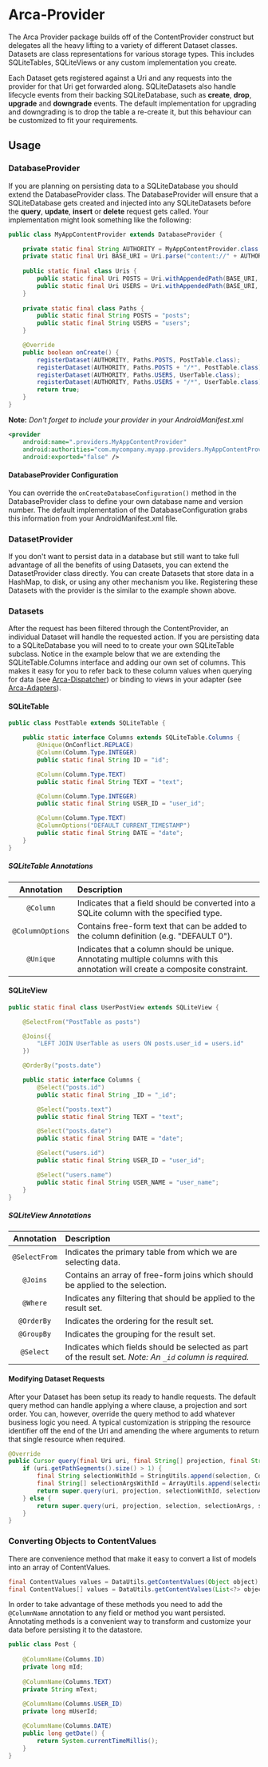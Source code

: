 # Arca-Provider

The Arca Provider package builds off of the ContentProvider construct but delegates all the heavy lifting to a variety of different Dataset classes. Datasets are class representations for various storage types. This includes SQLiteTables, SQLiteViews or any custom implementation you create.

Each Dataset gets registered against a Uri and any requests into the provider for that Uri get forwarded along. SQLiteDatasets also handle lifecycle events from their backing SQLiteDatabase, such as **create**, **drop**, **upgrade** and **downgrade** events. The default implementation for upgrading and downgrading is to drop the table a re-create it, but this behaviour can be customized to fit your requirements.

## Usage

### DatabaseProvider

If you are planning on persisting data to a SQLiteDatabase you should extend the DatabaseProvider class. The DatabaseProvider will ensure that a SQLiteDatabase gets created and injected into any SQLiteDatasets before the **query**, **update**, **insert** or **delete** request gets called. Your implementation might look something like the following:

```java
public class MyAppContentProvider extends DatabaseProvider {

	private static final String AUTHORITY = MyAppContentProvider.class.getName();
	private static final Uri BASE_URI = Uri.parse("content://" + AUTHORITY);
	
	public static final class Uris {
		public static final Uri POSTS = Uri.withAppendedPath(BASE_URI, Paths.POSTS);
		public static final Uri USERS = Uri.withAppendedPath(BASE_URI, Paths.USERS);
	}
	
	private static final class Paths {
		public static final String POSTS = "posts";
		public static final String USERS = "users";
	}

	@Override
	public boolean onCreate() {
		registerDataset(AUTHORITY, Paths.POSTS, PostTable.class);
		registerDataset(AUTHORITY, Paths.POSTS + "/*", PostTable.class);
		registerDataset(AUTHORITY, Paths.USERS, UserTable.class);
		registerDataset(AUTHORITY, Paths.USERS + "/*", UserTable.class);
		return true;
	}
}
```

**Note:** *Don't forget to include your provider in your AndroidManifest.xml*

```xml
<provider
	android:name=".providers.MyAppContentProvider"
	android:authorities="com.mycompany.myapp.providers.MyAppContentProvider"
	android:exported="false" />
```

#### DatabaseProvider Configuration

You can override the ```onCreateDatabaseConfiguration()``` method in the DatabaseProvider class to define your own database name and version number. The default implementation of the DatabaseConfiguration grabs this information from your AndroidManifest.xml file.

### DatasetProvider

If you don't want to persist data in a database but still want to take full advantage of all the benefits of using Datasets, you can extend the DatasetProvider class directly. You can create Datasets that store data in a HashMap, to disk, or using any other mechanism you like. Registering these Datasets with the provider is the similar to the example shown above.

### Datasets

After the request has been filtered through the ContentProvider, an individual Dataset will handle the requested action. If you are persisting data to a SQLiteDatabase you will need to to create your own SQLiteTable subclass. Notice in the example below that we are extending the SQLiteTable.Columns interface and adding our own set of columns. This makes it easy for you to refer back to these column values when querying for data (see [Arca-Dispatcher](../../arca-app/arca-dispatcher)) or binding to views in your adapter (see [Arca-Adapters](../../arca-app/arca-adapters)).

#### SQLiteTable

```java
public class PostTable extends SQLiteTable {

	public static interface Columns extends SQLiteTable.Columns {
		@Unique(OnConflict.REPLACE)
		@Column(Column.Type.INTEGER)
		public static final String ID = "id";

		@Column(Column.Type.TEXT)
		public static final String TEXT = "text";

		@Column(Column.Type.INTEGER)
		public static final String USER_ID = "user_id";

		@Column(Column.Type.TEXT)
		@ColumnOptions("DEFAULT CURRENT_TIMESTAMP")
		public static final String DATE = "date";
	}
}
```

##### SQLiteTable Annotations

Annotation | Description
:--------: | :----------
`@Column`| Indicates that a field should be converted into a SQLite column with the specified type.
`@ColumnOptions` | Contains free-form text that can be added to the column definition (e.g. "DEFAULT 0").
`@Unique` | Indicates that a column should be unique. Annotating multiple columns with this annotation will create a composite constraint.


#### SQLiteView

```java
public static final class UserPostView extends SQLiteView {

	@SelectFrom("PostTable as posts")

	@Joins({
		"LEFT JOIN UserTable as users ON posts.user_id = users.id"
	})

	@OrderBy("posts.date")

	public static interface Columns {
		@Select("posts.id")
		public static final String _ID = "_id";

		@Select("posts.text")
		public static final String TEXT = "text";

		@Select("posts.date")
		public static final String DATE = "date";

		@Select("users.id")
		public static final String USER_ID = "user_id";

		@Select("users.name")
		public static final String USER_NAME = "user_name";
	}
}
```

##### SQLiteView Annotations

Annotation | Description
:--------: | :----------
`@SelectFrom` | Indicates the primary table from which we are selecting data.
`@Joins` | Contains an array of free-form joins which should be applied to the selection.
`@Where` | Indicates any filtering that should be applied to the result set.
`@OrderBy` | Indicates the ordering for the result set.
`@GroupBy` | Indicates the grouping for the result set.
`@Select` | Indicates which fields should be selected as part of the result set. *Note: An `_id` column is required.*


#### Modifying Dataset Requests


After your Dataset has been setup its ready to handle requests. The default query method can handle applying a where clause, a projection and sort order. You can, however, override the query method to add whatever business logic you need. A typical customization is stripping the resource identifier off the end of the Uri and amending the where arguments to return that single resource when required.

```java
@Override
public Cursor query(final Uri uri, final String[] projection, final String selection, final String[] selectionArgs, final String sortOrder) {
	if (uri.getPathSegments().size() > 1) { 
		final String selectionWithId = StringUtils.append(selection, Columns.ID + "=?", " AND ");
		final String[] selectionArgsWithId = ArrayUtils.append(selectionArgs, new String[] { uri.getLastPathSegment() });
		return super.query(uri, projection, selectionWithId, selectionArgsWithId, sortOrder);
	} else {
		return super.query(uri, projection, selection, selectionArgs, sortOrder);
	}
}
```

### Converting Objects to ContentValues

There are convenience method that make it easy to convert a list of models into an array of ContentValues.

```java
final ContentValues values = DataUtils.getContentValues(Object object);
final ContentValues[] values = DataUtils.getContentValues(List<?> objects);
```

In order to take advantage of these methods you need to add the `@ColumnName` annotation to any field or method you want persisted. Annotating methods is a convenient way to transform and customize your data before persisting it to the datastore.

```java
public class Post {
	
	@ColumnName(Columns.ID)
	private long mId;
	
	@ColumnName(Columns.TEXT)
	private String mText;
	
	@ColumnName(Columns.USER_ID)
	private long mUserId;

	@ColumnName(Columns.DATE)
	public long getDate() {
		return System.currentTimeMillis();
	}
}
```

